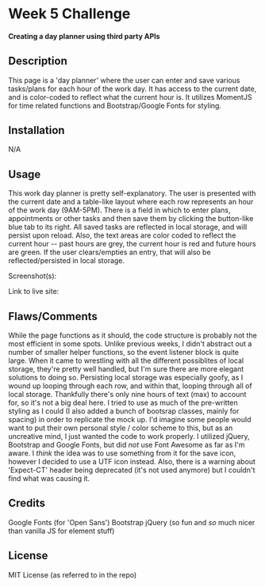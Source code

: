 # Week 5 Challenge
#### Creating a day planner using third party APIs


## Description
This page is a 'day planner' where the user can enter and save various tasks/plans for each hour of the work day. It has access to the current date, and is color-coded to reflect what the current hour is. It utilizes MomentJS for time related functions and Bootstrap/Google Fonts for styling.

## Installation

N/A

## Usage

This work day planner is pretty self-explanatory. The user is presented with the current date and a table-like layout where each row represents an hour of the work day (9AM-5PM). There is a field in which to enter plans, appointments or other tasks and then save them by clicking the button-like blue tab to its right. All saved tasks are reflected in local storage, and will persist upon reload. Also, the text areas are color coded to reflect the current hour -- past hours are grey, the current hour is red and future hours are green. If the user clears/empties an entry, that will also be reflected/persisted in local storage.

Screenshot(s): 

Link to live site: 


## Flaws/Comments
While the page functions as it should, the code structure is probably not the most efficient in some spots. Unlike previous weeks, I didn't abstract out a number of smaller helper functions, so the event listener block is quite large. When it came to wrestling with all the different possiblites of local storage, they're pretty well handled, but I'm sure there are more elegant solutions to doing so. Persisting local storage was especially goofy, as I wound up looping through each row, and within that, looping through all of local storage. Thankfully there's only nine hours of text (max) to account for, so it's not a big deal here. I tried to use as much of the pre-written styling as I could (I also added a bunch of bootsrap classes, mainly for spacing) in order to replicate the mock up. I'd imagine some people would want to put their own personal style / color scheme to this, but as an uncreative mind, I just wanted the code to work properly. I utilized jQuery, Bootstrap and Google Fonts, but did _not_ use Font Awesome as far as I'm aware. I _think_ the idea was to use something from it for the save icon, however I decided to use a UTF icon instead. Also, there is a warning about 'Expect-CT' header being deprecated (it's not used anymore) but I couldn't find what was causing it.


## Credits

Google Fonts (for 'Open Sans')
Bootstrap
jQuery (so fun and _so_ much nicer than vanilla JS for element stuff)

## License

MIT License (as referred to in the repo)
